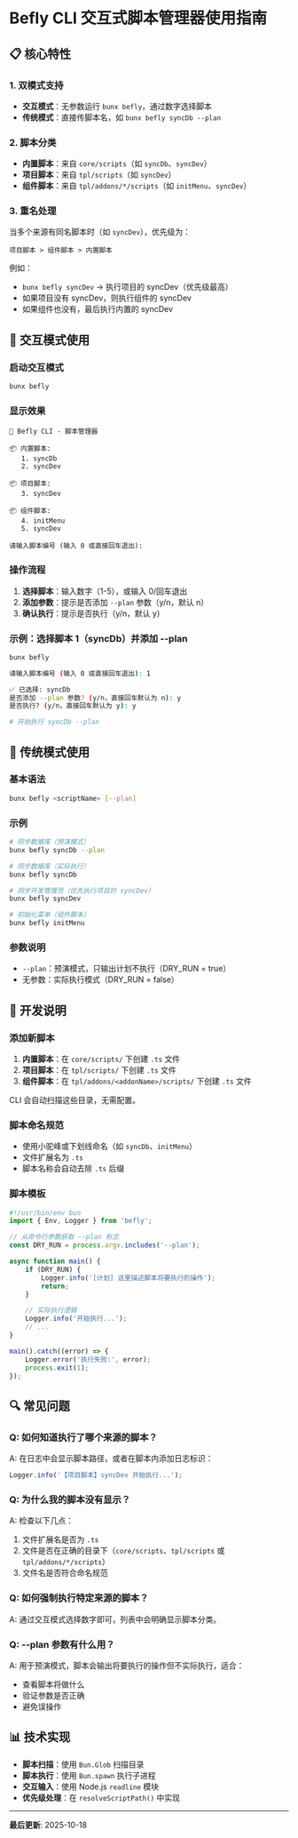 # Befly CLI 交互式脚本管理器使用指南

## 📋 核心特性

### 1. 双模式支持

- **交互模式**：无参数运行 `bunx befly`，通过数字选择脚本
- **传统模式**：直接传脚本名，如 `bunx befly syncDb --plan`

### 2. 脚本分类

- **内置脚本**：来自 `core/scripts`（如 `syncDb`、`syncDev`）
- **项目脚本**：来自 `tpl/scripts`（如 `syncDev`）
- **组件脚本**：来自 `tpl/addons/*/scripts`（如 `initMenu`、`syncDev`）

### 3. 重名处理

当多个来源有同名脚本时（如 `syncDev`），优先级为：

```
项目脚本 > 组件脚本 > 内置脚本
```

例如：

- `bunx befly syncDev` → 执行项目的 syncDev（优先级最高）
- 如果项目没有 syncDev，则执行组件的 syncDev
- 如果组件也没有，最后执行内置的 syncDev

## 🎯 交互模式使用

### 启动交互模式

```bash
bunx befly
```

### 显示效果

```
🚀 Befly CLI - 脚本管理器

📦 内置脚本:
   1. syncDb
   2. syncDev

📦 项目脚本:
   3. syncDev

📦 组件脚本:
   4. initMenu
   5. syncDev

请输入脚本编号 (输入 0 或直接回车退出):
```

### 操作流程

1. **选择脚本**：输入数字（1-5），或输入 0/回车退出
2. **添加参数**：提示是否添加 `--plan` 参数（y/n，默认 n）
3. **确认执行**：提示是否执行（y/n，默认 y）

### 示例：选择脚本 1（syncDb）并添加 --plan

```bash
bunx befly

请输入脚本编号 (输入 0 或直接回车退出): 1

✅ 已选择: syncDb
是否添加 --plan 参数? (y/n，直接回车默认为 n): y
是否执行? (y/n，直接回车默认为 y): y

# 开始执行 syncDb --plan
```

## 🚀 传统模式使用

### 基本语法

```bash
bunx befly <scriptName> [--plan]
```

### 示例

```bash
# 同步数据库（预演模式）
bunx befly syncDb --plan

# 同步数据库（实际执行）
bunx befly syncDb

# 同步开发管理员（优先执行项目的 syncDev）
bunx befly syncDev

# 初始化菜单（组件脚本）
bunx befly initMenu
```

### 参数说明

- `--plan`：预演模式，只输出计划不执行（DRY_RUN = true）
- 无参数：实际执行模式（DRY_RUN = false）

## 📝 开发说明

### 添加新脚本

1. **内置脚本**：在 `core/scripts/` 下创建 `.ts` 文件
2. **项目脚本**：在 `tpl/scripts/` 下创建 `.ts` 文件
3. **组件脚本**：在 `tpl/addons/<addonName>/scripts/` 下创建 `.ts` 文件

CLI 会自动扫描这些目录，无需配置。

### 脚本命名规范

- 使用小驼峰或下划线命名（如 `syncDb`、`initMenu`）
- 文件扩展名为 `.ts`
- 脚本名称会自动去除 `.ts` 后缀

### 脚本模板

```typescript
#!/usr/bin/env bun
import { Env, Logger } from 'befly';

// 从命令行参数获取 --plan 标志
const DRY_RUN = process.argv.includes('--plan');

async function main() {
    if (DRY_RUN) {
        Logger.info('[计划] 这里描述脚本将要执行的操作');
        return;
    }

    // 实际执行逻辑
    Logger.info('开始执行...');
    // ...
}

main().catch((error) => {
    Logger.error('执行失败:', error);
    process.exit(1);
});
```

## 🔍 常见问题

### Q: 如何知道执行了哪个来源的脚本？

A: 在日志中会显示脚本路径，或者在脚本内添加日志标识：

```typescript
Logger.info('【项目脚本】syncDev 开始执行...');
```

### Q: 为什么我的脚本没有显示？

A: 检查以下几点：

1. 文件扩展名是否为 `.ts`
2. 文件是否在正确的目录下（`core/scripts`、`tpl/scripts` 或 `tpl/addons/*/scripts`）
3. 文件名是否符合命名规范

### Q: 如何强制执行特定来源的脚本？

A: 通过交互模式选择数字即可，列表中会明确显示脚本分类。

### Q: --plan 参数有什么用？

A: 用于预演模式，脚本会输出将要执行的操作但不实际执行，适合：

- 查看脚本将做什么
- 验证参数是否正确
- 避免误操作

## 📊 技术实现

- **脚本扫描**：使用 `Bun.Glob` 扫描目录
- **脚本执行**：使用 `Bun.spawn` 执行子进程
- **交互输入**：使用 Node.js `readline` 模块
- **优先级处理**：在 `resolveScriptPath()` 中实现

---

**最后更新**: 2025-10-18
